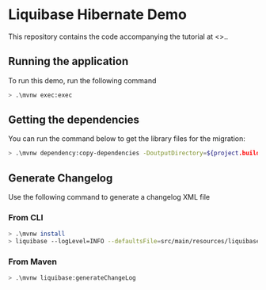 # Liquibase Hibernate Demo

This repository contains the code accompanying the tutorial at <>..

## Running the application

To run this demo, run the following command

```bash
> .\mvnw exec:exec
```

## Getting the dependencies

You can run the command below to get the library files for the migration:

```bash
> .\mvnw dependency:copy-dependencies -DoutputDirectory=${project.build.directory}/lib -Dhttps.protocols=TLSv1.2
```

## Generate Changelog

Use the following command to generate a changelog XML file

### From CLI

```bash
> .\mvnw install
> liquibase --logLevel=INFO --defaultsFile=src/main/resources/liquibase.properties generateChangeLog
```

### From Maven

```bash
> .\mvnw liquibase:generateChangeLog
```

